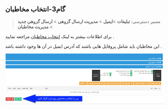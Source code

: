 ﻿## گام3-انتخاب مخاطبان

> مسیر دسترسی:  **تبلیغات** >**ایمیل** > **مدیریت ارسال گروهی** > **ارسال گروهی جدید** > **مدیریت مخاطبان** 

برای اطلاعات بیشتر به لینک  [انتخاب مخاطبان]( https://github.com/1stco/PayamGostarDocs/blob/master/help2.5.4/Marketing/moshtarak-abzar/gam-se/select-Audience.md)  مراجعه نمایید .

این مخاطبان باید شامل پروفایل هایی باشند که آدرس ایمیل در آن ها وجود داشته باشد .

![](advertising-sendinggroupmail-thirdstep1.png)

